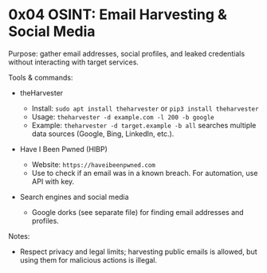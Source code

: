 # 0x04 OSINT: Email Harvesting & Social Media

Purpose: gather email addresses, social profiles, and leaked credentials without interacting with target services.

Tools & commands:

- theHarvester
  - Install: `sudo apt install theharvester` or `pip3 install theharvester`
  - Usage: `theharvester -d example.com -l 200 -b google`
  - Example: `theharvester -d target.example -b all` searches multiple data sources (Google, Bing, LinkedIn, etc.).

- Have I Been Pwned (HIBP)
  - Website: `https://haveibeenpwned.com`
  - Use to check if an email was in a known breach. For automation, use API with key.

- Search engines and social media
  - Google dorks (see separate file) for finding email addresses and profiles.

Notes:
- Respect privacy and legal limits; harvesting public emails is allowed, but using them for malicious actions is illegal.
